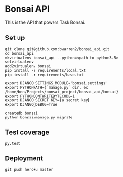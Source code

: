 # Bonsai API

This is the API that powers Task Bonsai.

## Set up

    git clone git@github.com:bwarren2/bonsai_api.git
    cd bonsai_api
    mkvirtualenv bonsai_api --python=<path to python3.5>
    setvirtualenv
    add2virtualenv bonsai
    pip install -r requirements/local.txt
    pip install -r requirements/base.txt

    export DJANGO_SETTINGS_MODULE='bonsai.settings'
    export PYTHONPATH={`manage.py` dir, ex /home/ben/Projects/bonsai_project/bonsai_api/bonsai}
    export PYTHONDONTWRITEBYTECODE=1
    export DJANGO_SECRET_KEY={a secret key}
    export DJANGO_DEBUG=True

    createdb bonsai
    python bonsai/manage.py migrate


## Test coverage

    py.test

## Deployment

    git push heroku master
